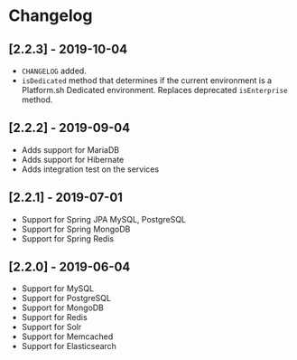 # Changelog

## [2.2.3] - 2019-10-04

* `CHANGELOG` added.
* `isDedicated` method that determines if the current environment is a Platform.sh Dedicated environment. Replaces deprecated `isEnterprise` method.

## [2.2.2] - 2019-09-04

* Adds support for MariaDB
* Adds support for Hibernate
* Adds integration test on the services

## [2.2.1] - 2019-07-01

* Support for Spring JPA MySQL, PostgreSQL
* Support for Spring MongoDB
* Support for Spring Redis

## [2.2.0] - 2019-06-04

* Support for MySQL
* Support for PostgreSQL
* Support for MongoDB
* Support for Redis
* Support for Solr
* Support for Memcached
* Support for Elasticsearch
